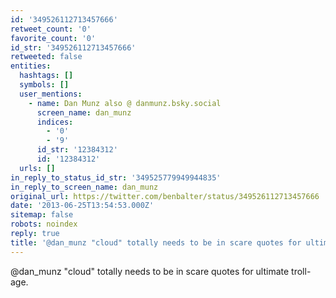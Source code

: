 ```yaml
---
id: '349526112713457666'
retweet_count: '0'
favorite_count: '0'
id_str: '349526112713457666'
retweeted: false
entities:
  hashtags: []
  symbols: []
  user_mentions:
    - name: Dan Munz also @ danmunz.bsky.social
      screen_name: dan_munz
      indices:
        - '0'
        - '9'
      id_str: '12384312'
      id: '12384312'
  urls: []
in_reply_to_status_id_str: '349525779949944835'
in_reply_to_screen_name: dan_munz
original_url: https://twitter.com/benbalter/status/349526112713457666
date: '2013-06-25T13:54:53.000Z'
sitemap: false
robots: noindex
reply: true
title: '@dan_munz "cloud" totally needs to be in scare quotes for ultimate troll-age.'
---
```


@dan_munz "cloud" totally needs to be in scare quotes for ultimate troll-age.